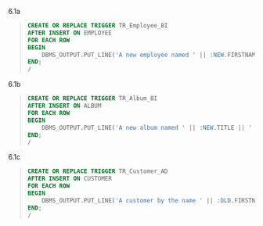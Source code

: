 6.1a

> ```SQL
> CREATE OR REPLACE TRIGGER TR_Employee_BI
> AFTER INSERT ON EMPLOYEE
> FOR EACH ROW
> BEGIN
>     DBMS_OUTPUT.PUT_LINE('A new employee named ' || :NEW.FIRSTNAME || ' has been inserted into EMPLOYEE.');
> END;
> /
> ```

6.1b

> ```SQL
> CREATE OR REPLACE TRIGGER TR_Album_BI
> AFTER INSERT ON ALBUM
> FOR EACH ROW
> BEGIN
>     DBMS_OUTPUT.PUT_LINE('A new album named ' || :NEW.TITLE || ' has been inserted into EMPLOYEE.');
> END;
> /
> ```

6.1c

> ```SQL
> CREATE OR REPLACE TRIGGER TR_Customer_AD
> AFTER INSERT ON CUSTOMER
> FOR EACH ROW
> BEGIN
>     DBMS_OUTPUT.PUT_LINE('A customer by the name ' || :OLD.FIRSTNAME || ' has been deleted from table.');
> END;
> /
> ```
